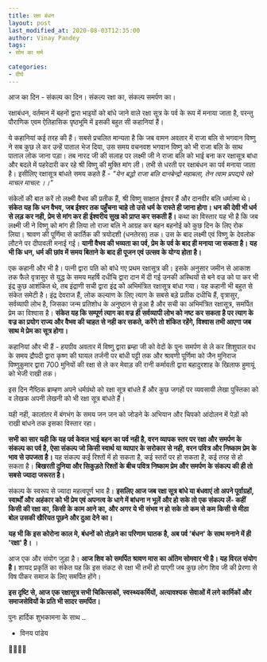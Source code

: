 ```yaml
---
title: रक्षा बंधन
layout: post
last_modified_at: 2020-08-03T12:35:00
author: Vinay Pandey
tags:
- सोम का मर्म

categories:
- दीर्घ
---
```

आज का दिन - संकल्प का दिन।
संकल्प रक्षा का, संकल्प समर्पण का। 

रक्षाबंधन, वर्तमान में बहनों द्वारा भाइयों को बांधे जाने वाले रक्षा सूत्र के पर्व के रूप में मनाया जाता है, परन्तु पौराणिक एवम ऐतिहासिक पृष्ठभूमि में इसकी  बहुत सी कहानियां हैं। 

ये कहानियां कई तरह की हैं। सबसे प्रचलित मान्यता है कि जब वामन अवतार में राजा बलि से भगवान विष्णु ने सब कुछ ले कर उन्हें पाताल भेज दिया, उस समय वचनवश भगवान विष्णु को भी राजा बलि के साथ पाताल लोक जाना पड़ा। तब नारद जी की सलाह पर लक्ष्मी जी ने राजा बलि को भाई बना कर रक्षासूत्र बांधा और बदले में पहरेदारी कर रहे श्री विष्णु की मुक्ति मांग ली। तभी से धरती पर रक्षाबंधन का पर्व मनाया जाता है। इसीलिए रक्षासूत्र बांधते समय कहते हैं -
*"येन बद्धो राजा बलि दानबेन्द्रो महाबला,*
 *तेन त्वाम प्रपद्यये रक्षे माचल माचल:।।"*
 
संकेतों की बात करें तो लक्ष्मी वैभव की प्रतीक हैं, श्री विष्णु साक्षात ईश्वर हैं और दानवीर बलि   धर्मात्मा थे। **संकेत यह कि धन वैभव, जब ईश्वर तक पहुँचना चाहे तो उसे धर्म के रास्ते ही जाना होगा। धन की देवी भी धर्म से लड़ कर नही, प्रेम से मांग कर ही ईश्वरीय सुख को प्राप्त कर सकती हैं।** कथा का विस्तार यह भी है कि जब लक्ष्मी जी ने विष्णु को मांग ही लिया तो राजा बलि ने आग्रह कर बहन बहनोई को कुछ दिन के लिए रोक लिया। श्रावण की पूर्णिमा से कार्तिक की त्रयोदशी (धनतेरस) तक। उस के बाद लक्ष्मी एवं विष्णु के देवलोक लौटने पर दीपावली मनाई गई। **यानी वैभव की भव्यता का पर्व, प्रेम के पर्व के बाद ही मनाया जा सकता है। यह भी कि धन, धर्म की छांव में समय बिताने के बाद ही पूजन एवं उत्सव के योग्य होता है।** 

एक कहानी और भी है। पत्नी द्वारा पति को बांधे गए प्रथम रक्षासूत्र की। इसके अनुसार जमीन से आकाश तक फैले वृत्रासुर से युद्ध के समय महर्षि दधीचि द्वारा दान में दी गई उनकी अस्थियों से बने वज्र को पा कर भी इंद्र कुछ आशंकित थे, तब इंद्राणी सची द्वारा इंद्र को अभिमंत्रित रक्षासूत्र बांधा गया। यह कहानी भी बहुत से संकेत समेटी है। इंद्र देवराज हैं, लोक कल्याण के लिए त्याग के सबसे बड़े प्रतीक दधीचि हैं, वृत्रासुर, सर्वव्यापी लोभ है, जिसका जन्म प्रतिशोध के अनुष्ठान से हुआ है और सची का अभिमंत्रित रक्षासूत्र, समर्पित प्रेम का विश्वास है।  **संकेत यह कि सम्पूर्ण त्याग का वज्र ही सर्वव्यापी लोभ को नष्ट कर सकता है पर त्याग के वज्र का प्रयोग राज्य और वैभव की चाहत से नही कर सकते, करेंगे तो शंकित रहेंगे, विश्वास तभी आएगा जब साथ मे प्रेम का सूत्र होगा।**

कहानियां और भी हैं -  हयग्रीव अवतार में विष्णु द्वारा ब्रम्हा जी को वेदों के पुनः समर्पण से ले कर शिशुपाल वध के समय द्रौपदी द्वारा कृष्ण की घायल तर्जनी पर बांधी पट्टी तक और श्रावणी पूर्णिमा को जैन मुनिराज विष्णुकुमार द्वारा 700 मुनियों की रक्षा से ले कर मेवाड़ की रानी कर्मावती द्वारा बहादुरशाह के खिलाफ हुमायूं को भेजी राखी तक। 

इस दिन नैष्ठिक ब्राम्हण अपने धर्मग्रंथो को रक्षा सूत्र बांधते हैं और कुछ जगहों पर व्यवसायी लेखा पुस्तिका को व लेखक अपनी लेखनी को भी रक्षा सूत्र बांधते हैं।

यही नही, कालांतर में बंगभंग के समय जन जन को जोडने के अभियान और चिपको आंदोलन में पेड़ों को राखी बांधने तक इसका विस्तार रहा। 

**सभी का सार यही कि यह पर्व केवल भाई बहन का पर्व नही है, वरन व्यापक स्तर पर रक्षा और समर्पण के संकल्प का पर्व है, ऐसा संकल्प जो किसी स्वार्थ या व्यापार के सरोकार से नही, वरन पवित्र और निष्काम प्रेम के भाव से उपजता है।** यह संकल्प कई रिश्तों में हो सकता है, कई स्तरों पर हो सकता है, कई तरह से हो सकता है। **बिखरती दुनिया और सिकुड़ते रिश्तों के बीच पवित्र निष्काम प्रेम और समर्पण के संकल्प की ही तो सबसे ज्यादा जरूरत है।**

संकल्प के स्वरूप से ज्यादा महत्वपूर्ण भाव है। **इसलिए आज जब रक्षा सूत्र बांधे या बंधवाएं तो अपने पूर्वाग्रहों, स्वार्थों और अहंकार को भी प्रेम एवं अपनत्व के धागे में बांधना न भूलें और हो सके तो एक संकल्प लें- कहीं किसी की रक्षा का, किसी के काम आने का, और अगर ये भी संभव न हो सके तो कम से कम किसी से मीठा बोल उसकी खैरियत पूछने और दुआ देने का।**

**यह भी कि इस कोरोना काल मे, बंधनों को तोड़ने का परिणाम घातक है, अब पर्व 'बंधन' के साथ मनाने में ही 'रक्षा' है।** । 

आज एक और संयोग जुड़ा है। **आज शिव को समर्पित श्रावण मास का अंतिम सोमवार भी है। यह विरल संयोग है।** शायद प्रकृतिं का संकेत यह कि इस संकट से रक्षा भी तभी हो पाएगी जब कुछ लोग शिव जी की प्रेरणा से विष पीकर समाज के लिए समर्पित होंगे। 

**इस दृष्टि से, आज एक रक्षासूत्र सभी चिकित्सकों, स्वस्थ्यकर्मियों, अत्यावश्यक सेवाओं में लगे कार्मिकों और समाजसेवियों के प्रति भी सादर समर्पित।**

पुनः हार्दिक शुभकामना के साथ ..

- विनय पांडेय

🙏🌷🌷🙏


